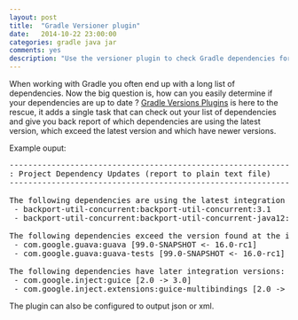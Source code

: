 ```yaml
---
layout: post
title:  "Gradle Versioner plugin"
date:   2014-10-22 23:00:00
categories: gradle java jar
comments: yes
description: "Use the versioner plugin to check Gradle dependencies for update"
---
```


When working with Gradle you often end up with a long list of dependencies. Now the big question is, how can you easily determine if your dependencies are up to date ?
<a href="https://github.com/ben-manes/gradle-versions-plugin/" target="_blank">Gradle Versions Plugins</a> is here to the rescue, it adds a single task that can check out your list of dependencies and give you back report of which dependencies are using the latest version, which exceed the latest version and which have newer versions.

Example ouput: 

<pre>
------------------------------------------------------------
: Project Dependency Updates (report to plain text file)
------------------------------------------------------------

The following dependencies are using the latest integration version:
 - backport-util-concurrent:backport-util-concurrent:3.1
 - backport-util-concurrent:backport-util-concurrent-java12:3.1

The following dependencies exceed the version found at the integration revision level:
 - com.google.guava:guava [99.0-SNAPSHOT <- 16.0-rc1]
 - com.google.guava:guava-tests [99.0-SNAPSHOT <- 16.0-rc1]

The following dependencies have later integration versions:
 - com.google.inject:guice [2.0 -> 3.0]
 - com.google.inject.extensions:guice-multibindings [2.0 -> 3.0]
</pre>

The plugin can also be configured to output json or xml.